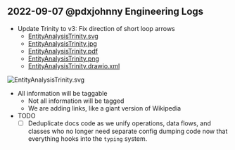 ## 2022-09-07 @pdxjohnny Engineering Logs

- Update Trinity to v3: Fix direction of short loop arrows
  - [EntityAnalysisTrinity.svg](https://user-images.githubusercontent.com/5950433/188937161-f107af83-50dd-4deb-a951-1aebf9762a31.svg)
  - [EntityAnalysisTrinity.jpg](https://user-images.githubusercontent.com/5950433/188937164-88bd4773-bc37-4c28-ba01-945b6c729f42.jpg)
  - [EntityAnalysisTrinity.pdf](https://github.com/intel/dffml/files/9508224/EntityAnalysisTrinity.drawio.xml.txt.drawio.pdf)
  - [EntityAnalysisTrinity.png](https://user-images.githubusercontent.com/5950433/188937146-876ada14-60fd-41d6-953b-652099168a22.png)
  - [EntityAnalysisTrinity.drawio.xml](https://github.com/intel/dffml/files/9508223/EntityAnalysisTrinity.drawio.xml.txt)

![EntityAnalysisTrinity.svg](https://user-images.githubusercontent.com/5950433/188937161-f107af83-50dd-4deb-a951-1aebf9762a31.svg)

- All information will be taggable
  - Not all information will be tagged
  - We are adding links, like a giant version of Wikipedia
- TODO
  - [ ] Deduplicate docs code as we unify operations, data flows, and classes who no longer need separate config dumping code now that everything hooks into the `typing` system.